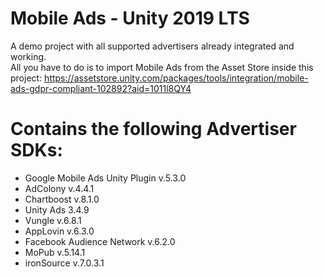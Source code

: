 # Mobile Ads - Unity 2019 LTS
A demo project with all supported advertisers already integrated and working.\
All you have to do is to import Mobile Ads from the Asset Store inside this project:
https://assetstore.unity.com/packages/tools/integration/mobile-ads-gdpr-compliant-102892?aid=1011l8QY4

# Contains the following Advertiser SDKs:
- Google Mobile Ads Unity Plugin v.5.3.0
- AdColony v.4.4.1
- Chartboost v.8.1.0
- Unity Ads 3.4.9
- Vungle v.6.8.1
- AppLovin v.6.3.0
- Facebook Audience Network v.6.2.0
- MoPub v.5.14.1
- ironSource v.7.0.3.1
